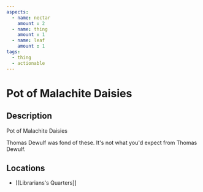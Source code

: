 ```yaml
---
aspects: 
  - name: nectar
    amount : 2
  - name: thing
    amount : 1
  - name: leaf
    amount : 1
tags:
  - thing
  - actionable
---
```


# Pot of Malachite Daisies

## Description
Pot of Malachite Daisies

Thomas Dewulf was fond of these. It's not what you'd expect from Thomas Dewulf.
## Locations
- [[Librarians's Quarters]]